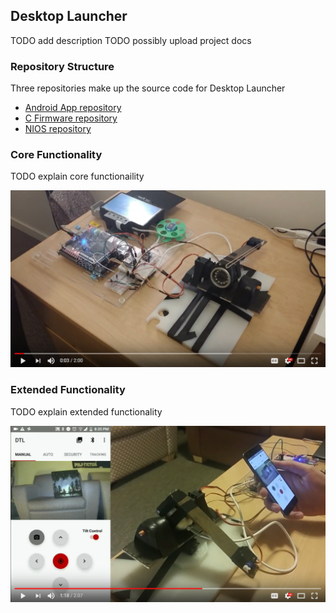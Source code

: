 ## Desktop Launcher
TODO add description
TODO possibly upload project docs

### Repository Structure
Three repositories make up the source code for Desktop Launcher
- [Android App repository](https://github.com/ZeyadTamimi/DesktopLauncherAndroidApp)
- [C Firmware repository](https://github.com/ZeyadTamimi/DesktopLauncherFirmware)
- [NIOS repository](https://github.com/ZeyadTamimi/DesktopLauncherNIOS)

### Core Functionality
TODO explain core functionaility

[![Core Functionality](https://raw.githubusercontent.com/ZeyadTamimi/DesktopLauncher/master/images/thumbnail_core.png)](https://www.youtube.com/watch?v=LGqRxaPduhk "Core Functionality - Click to Watch!")

### Extended Functionality
TODO explain extended functionality

[![Extended Functionality](https://raw.githubusercontent.com/ZeyadTamimi/DesktopLauncher/master/images/thumbnail_extended.png)](https://www.youtube.com/watch?v=gDMdrrUyVQY "Extended Functionality - Click to Watch!")
